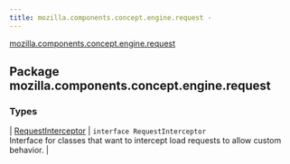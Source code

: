 ```yaml
---
title: mozilla.components.concept.engine.request - 
---
```


[mozilla.components.concept.engine.request](./index.html)

## Package mozilla.components.concept.engine.request

### Types

| [RequestInterceptor](-request-interceptor/index.html) | `interface RequestInterceptor`<br>Interface for classes that want to intercept load requests to allow custom behavior. |


